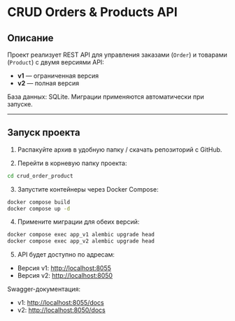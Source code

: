 # CRUD Orders & Products API

## Описание

Проект реализует REST API для управления заказами (`Order`) и товарами (`Product`) с двумя версиями API:

* **v1** — ограниченная версия
* **v2** — полная версия

База данных: SQLite. Миграции применяются автоматически при запуске.

---

## Запуск проекта

1. Распакуйте архив в удобную папку / скачать репозиторий с GitHub.

2. Перейти в корневую папку проекта: 

```bash
cd crud_order_product
```

3. Запустите контейнеры через Docker Compose:

```bash
docker compose build
docker compose up -d
```

4. Примените миграции для обеих версий:
```bash
docker compose exec app_v1 alembic upgrade head 
docker compose exec app_v2 alembic upgrade head
```

5. API будет доступно по адресам:

* Версия v1: [http://localhost:8055](http://localhost:8055)
* Версия v2: [http://localhost:8050](http://localhost:8050)

Swagger-документация:

* v1: [http://localhost:8055/docs](http://localhost:8055/docs)
* v2: [http://localhost:8050/docs](http://localhost:8050/docs)

